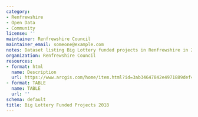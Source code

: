 ```yaml
---
category:
- Renfrewshire
- Open Data
- Community
license: ''
maintainer: Renfrewshire Council
maintainer_email: someone@example.com
notes: Dataset listing Big Lottery funded projects in Renfrewshire in 2018.
organization: Renfrewshire Council
resources:
- format: html
  name: Description
  url: https://www.arcgis.com/home/item.html?id=3ab34647842e4971889def454f31f2e8
- format: TABLE
  name: TABLE
  url: ''
schema: default
title: Big Lottery Funded Projects 2018
---
```

